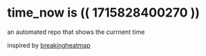 # time_now is (( 1715828400270 ))

an automated repo that shows the currnent time

inspired by [breakingheatmap](https://github.com/breakingheatmap/breakingheatmap)